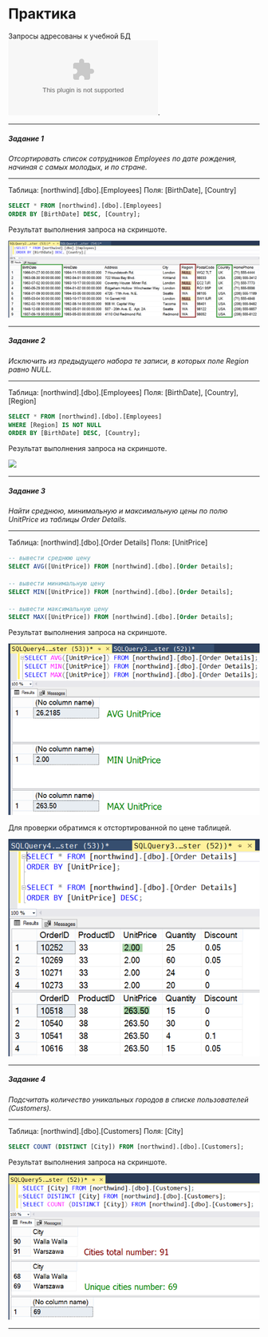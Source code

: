 # Практика

Запросы адресованы к учебной  БД ![Northwind](../northwind.zip).

---

##### Задание 1

*Отсортировать список сотрудников Employees по дате рождения, начиная с самых молодых, и по стране.*

---

Таблица: [northwind].[dbo].[Employees]
Поля: [BirthDate], [Country]

```sql
SELECT * FROM [northwind].[dbo].[Employees]
ORDER BY [BirthDate] DESC, [Country];
```

Результат выполнения запроса на скриншоте.

<img src="task1.png" />

---

##### Задание 2

*Исключить из предыдущего набора те записи, в которых поле Region равно NULL.*

---

Таблица: [northwind].[dbo].[Employees]
Поля: [BirthDate], [Country], [Region]

```sql
SELECT * FROM [northwind].[dbo].[Employees]
WHERE [Region] IS NOT NULL
ORDER BY [BirthDate] DESC, [Country];
```

Результат выполнения запроса на скриншоте.

<img src="task2 1.png" />

---

##### Задание 3

*Найти среднюю, минимальную и максимальную цены по полю UnitPrice из таблицы Order Details.*

---

Таблица: [northwind].[dbo].[Order Details]
Поля: [UnitPrice]

```sql
-- вывести среднюю цену
SELECT AVG([UnitPrice]) FROM [northwind].[dbo].[Order Details];

-- вывести минимальную цену
SELECT MIN([UnitPrice]) FROM [northwind].[dbo].[Order Details];

-- вывести максимальную цену
SELECT MAX([UnitPrice]) FROM [northwind].[dbo].[Order Details];
```

Результат выполнения запроса на скриншоте.

<img src="task3.png" />

Для проверки обратимся к отстортированной по цене таблицей.

<img src="task3_check.png" />

---

##### Задание 4

*Подсчитать количество уникальных городов в списке пользователей (Customers).*

---

Таблица: [northwind].[dbo].[Customers]
Поля: [City]

```sql
SELECT COUNT (DISTINCT [City]) FROM [northwind].[dbo].[Customers];
```

Результат выполнения запроса на скриншоте.

<img src="task4.png" />

---

